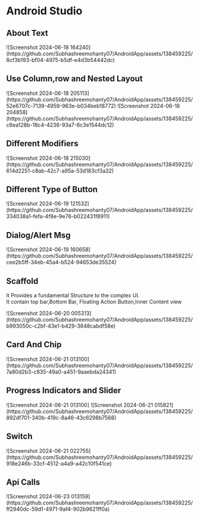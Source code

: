 <h1>Android Studio</h1>
<h2>About Text</h2>
![Screenshot 2024-06-18 164240](https://github.com/Subhashreemohanty07/AndroidApp/assets/138459225/8cf3b193-bf04-4975-b5df-e4d3b54442dc)
<h2>Use Column,row and Nested Layout</h2>
![Screenshot 2024-06-18 205113](https://github.com/Subhashreemohanty07/AndroidApp/assets/138459225/52e6707c-7139-4959-963e-b034beb18772)
![Screenshot 2024-06-18 204858](https://github.com/Subhashreemohanty07/AndroidApp/assets/138459225/c6ea128b-18c4-4236-93a7-6c3e1544dc12)
<h2>Different Modifiers</h2>
  ![Screenshot 2024-06-18 215030](https://github.com/Subhashreemohanty07/AndroidApp/assets/138459225/614d2251-c8ab-42c7-a95a-53d183cf3a32)
<h2>Different Type of Button</h2>
![Screenshot 2024-06-19 121532](https://github.com/Subhashreemohanty07/AndroidApp/assets/138459225/334038a1-fefa-4f8e-9e76-b022431f8911)
<h2>Dialog/Alert Msg</h2>
![Screenshot 2024-06-19 160658](https://github.com/Subhashreemohanty07/AndroidApp/assets/138459225/cee2b5ff-34eb-45a4-b524-94653de35524)
<h2>Scaffold</h2>
<p>It Provides a fundamental Structure to the complex UI.<br>It contain top bar,Bottom Bar, Floating Action Button,Inner Content view</p>
  ![Screenshot 2024-06-20 005313](https://github.com/Subhashreemohanty07/AndroidApp/assets/138459225/b993050c-c2bf-43e1-b429-3848cabdf58e)
<h2>Card And Chip</h2>
![Screenshot 2024-06-21 013100](https://github.com/Subhashreemohanty07/AndroidApp/assets/138459225/7a80d2b3-c835-49a0-a451-9aaebda24341)
<h2>Progress Indicators and Slider</h2>
![Screenshot 2024-06-21 013100]
![Screenshot 2024-06-21 015821](https://github.com/Subhashreemohanty07/AndroidApp/assets/138459225/892df701-340b-419c-8a46-43c6298b7568)
<h2>Switch</h2>
![Screenshot 2024-06-21 022755](https://github.com/Subhashreemohanty07/AndroidApp/assets/138459225/918e246b-33cf-4512-a4a9-a42c10f541ce)

<h2>Api Calls</h2>
![Screenshot 2024-06-23 013159](https://github.com/Subhashreemohanty07/AndroidApp/assets/138459225/ff2940dc-59d1-4971-9af4-902b9621ff0a)


